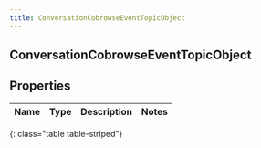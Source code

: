```yaml
---
title: ConversationCobrowseEventTopicObject
---
```

## ConversationCobrowseEventTopicObject


## Properties

| Name | Type | Description | Notes |
| ------------ | ------------- | ------------- | ------------- |
{: class="table table-striped"}



